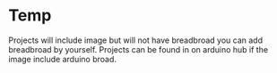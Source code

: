 # Temp

Projects will include image but will not have breadbroad you can add breadbroad by yourself.
Projects can be found in on arduino hub if the image include arduino broad.

